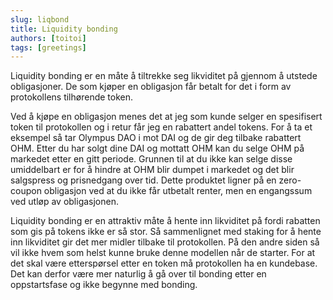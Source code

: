 ```yaml
---
slug: liqbond
title: Liquidity bonding
authors: [toitoi]
tags: [greetings]
---
```


Liquidity bonding er en måte å tiltrekke seg likviditet på gjennom å utstede obligasjoner. De som kjøper en obligasjon får betalt for det i form av  protokollens tilhørende token. 

Ved å kjøpe en obligasjon menes det at jeg som kunde selger en spesifisert token til protokollen og i retur får jeg en rabattert andel tokens. For å ta et eksempel så tar Olympus DAO i mot DAI og de gir deg tilbake rabattert OHM. Etter du har solgt dine DAI og mottatt OHM kan du selge OHM på markedet etter en gitt periode. Grunnen til at du ikke kan selge disse umiddelbart er for å hindre at OHM blir dumpet i markedet og det blir salgspress og prisnedgang over tid. Dette produktet ligner på en zero-coupon obligasjon ved at du ikke får utbetalt renter, men en engangssum ved utløp av obligasjonen. 

Liquidity bonding er en attraktiv måte å hente inn likviditet på fordi rabatten som gis på tokens ikke er så stor. Så sammenlignet med staking for å hente inn likviditet gir det mer midler tilbake til protokollen. På den andre siden så vil ikke hvem som helst kunne bruke denne modellen når de starter. For at det skal være etterspørsel etter en token må protokollen ha en kundebase. Det kan derfor være mer naturlig å gå over til bonding etter en oppstartsfase og ikke begynne med bonding. 